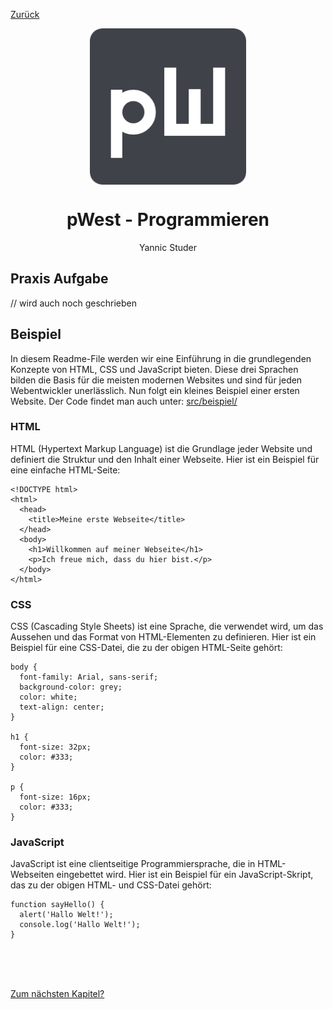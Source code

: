 [Zurück](./code.md)

<p align="center">
   <img align="center" src="./src/img/favicon.png" height="250px">
</p>
<h1 align="center">
   pWest - Programmieren
</h1>
<p align="center">
   Yannic Studer
</p>

<!-- HEAD -->


## Praxis Aufgabe

// wird auch noch geschrieben

## Beispiel

In diesem Readme-File werden wir eine Einführung in die grundlegenden Konzepte von HTML, CSS und JavaScript bieten. Diese drei Sprachen bilden die Basis für die meisten modernen Websites und sind für jeden Webentwickler unerlässlich.
Nun folgt ein kleines Beispiel einer ersten Website. Der Code findet man auch unter: [src/beispiel/](./src/beispiel/)

### HTML

HTML (Hypertext Markup Language) ist die Grundlage jeder Website und definiert die Struktur und den Inhalt einer Webseite. Hier ist ein Beispiel für eine einfache HTML-Seite:

```
<!DOCTYPE html>
<html>
  <head>
    <title>Meine erste Webseite</title>
  </head>
  <body>
    <h1>Willkommen auf meiner Webseite</h1>
    <p>Ich freue mich, dass du hier bist.</p>
  </body>
</html>
```

### CSS

CSS (Cascading Style Sheets) ist eine Sprache, die verwendet wird, um das Aussehen und das Format von HTML-Elementen zu definieren. Hier ist ein Beispiel für eine CSS-Datei, die zu der obigen HTML-Seite gehört:

```
body {
  font-family: Arial, sans-serif;
  background-color: grey;
  color: white;
  text-align: center;
}

h1 {
  font-size: 32px;
  color: #333;
}

p {
  font-size: 16px;
  color: #333;
}
```

### JavaScript

JavaScript ist eine clientseitige Programmiersprache, die in HTML-Webseiten eingebettet wird. Hier ist ein Beispiel für ein JavaScript-Skript, das zu der obigen HTML- und CSS-Datei gehört:

```
function sayHello() {
  alert('Hallo Welt!');
  console.log('Hallo Welt!');
}
```

<br>
<br>
<br>

[Zum nächsten Kapitel?](./loesung.md)